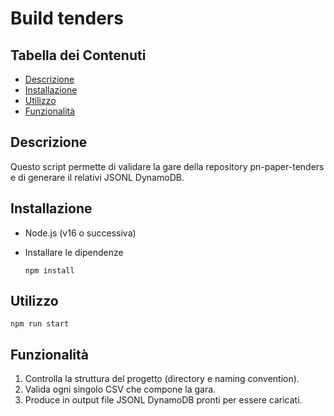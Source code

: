 # Build tenders

## Tabella dei Contenuti
- [Descrizione](#descrizione)
- [Installazione](#installazione)
- [Utilizzo](#utilizzo)
- [Funzionalità](#funzionalità)

## Descrizione
Questo script permette di validare la gare della repository pn-paper-tenders e di generare il relativi JSONL DynamoDB.


## Installazione
- Node.js (v16 o successiva)
- Installare le dipendenze

  ```
  npm install
  ```

## Utilizzo

  ```
  npm run start
  ```

## Funzionalità

1. Controlla la struttura del progetto (directory e naming convention).
2. Valida ogni singolo CSV che compone la gara.
3. Produce in output file JSONL DynamoDB pronti per essere caricati.
